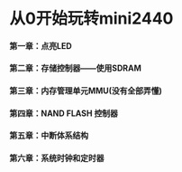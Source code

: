 # 从0开始玩转mini2440

#### 第一章：点亮LED

#### 第二章：存储控制器——使用SDRAM

#### 第三章：内存管理单元MMU(没有全部弄懂)

#### 第四章：NAND FLASH 控制器

#### 第五章：中断体系结构


#### 第六章：系统时钟和定时器

